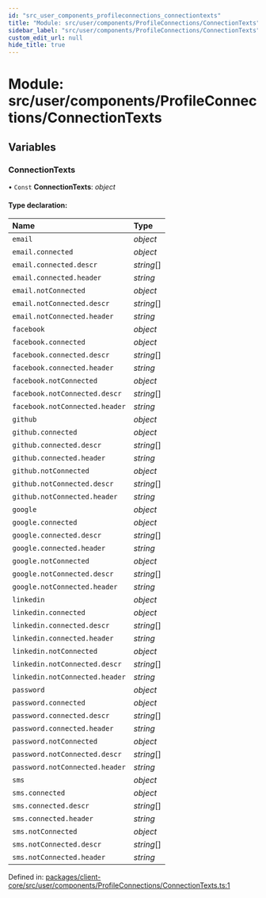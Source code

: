 ```yaml
---
id: "src_user_components_profileconnections_connectiontexts"
title: "Module: src/user/components/ProfileConnections/ConnectionTexts"
sidebar_label: "src/user/components/ProfileConnections/ConnectionTexts"
custom_edit_url: null
hide_title: true
---
```


# Module: src/user/components/ProfileConnections/ConnectionTexts

## Variables

### ConnectionTexts

• `Const` **ConnectionTexts**: *object*

#### Type declaration:

Name | Type |
:------ | :------ |
`email` | *object* |
`email.connected` | *object* |
`email.connected.descr` | *string*[] |
`email.connected.header` | *string* |
`email.notConnected` | *object* |
`email.notConnected.descr` | *string*[] |
`email.notConnected.header` | *string* |
`facebook` | *object* |
`facebook.connected` | *object* |
`facebook.connected.descr` | *string*[] |
`facebook.connected.header` | *string* |
`facebook.notConnected` | *object* |
`facebook.notConnected.descr` | *string*[] |
`facebook.notConnected.header` | *string* |
`github` | *object* |
`github.connected` | *object* |
`github.connected.descr` | *string*[] |
`github.connected.header` | *string* |
`github.notConnected` | *object* |
`github.notConnected.descr` | *string*[] |
`github.notConnected.header` | *string* |
`google` | *object* |
`google.connected` | *object* |
`google.connected.descr` | *string*[] |
`google.connected.header` | *string* |
`google.notConnected` | *object* |
`google.notConnected.descr` | *string*[] |
`google.notConnected.header` | *string* |
`linkedin` | *object* |
`linkedin.connected` | *object* |
`linkedin.connected.descr` | *string*[] |
`linkedin.connected.header` | *string* |
`linkedin.notConnected` | *object* |
`linkedin.notConnected.descr` | *string*[] |
`linkedin.notConnected.header` | *string* |
`password` | *object* |
`password.connected` | *object* |
`password.connected.descr` | *string*[] |
`password.connected.header` | *string* |
`password.notConnected` | *object* |
`password.notConnected.descr` | *string*[] |
`password.notConnected.header` | *string* |
`sms` | *object* |
`sms.connected` | *object* |
`sms.connected.descr` | *string*[] |
`sms.connected.header` | *string* |
`sms.notConnected` | *object* |
`sms.notConnected.descr` | *string*[] |
`sms.notConnected.header` | *string* |

Defined in: [packages/client-core/src/user/components/ProfileConnections/ConnectionTexts.ts:1](https://github.com/xr3ngine/xr3ngine/blob/673ad6a5f/packages/client-core/src/user/components/ProfileConnections/ConnectionTexts.ts#L1)
